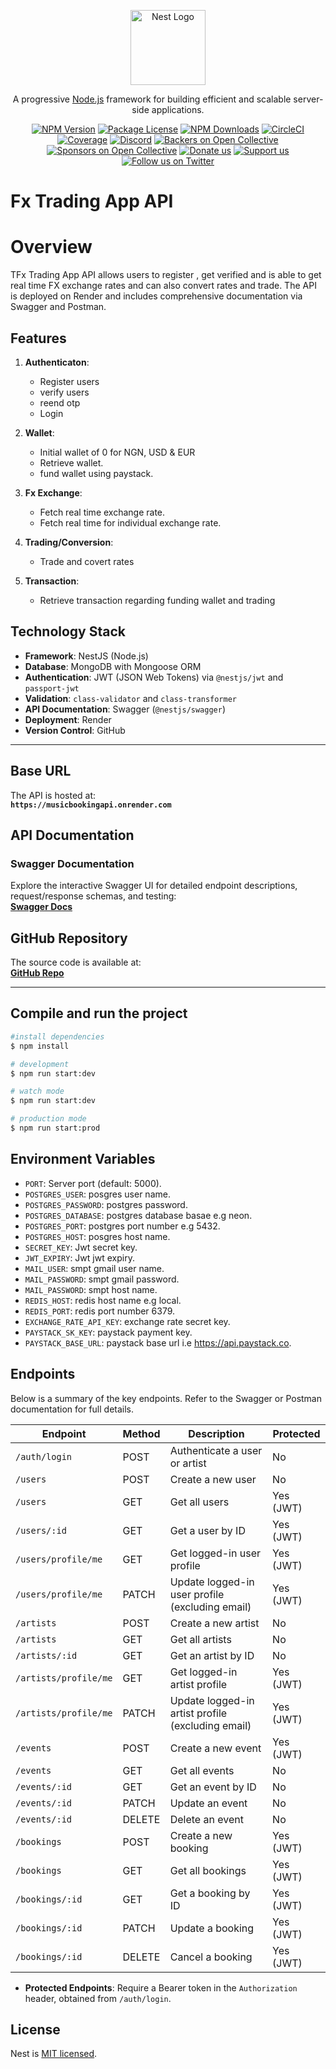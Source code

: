 <p align="center">
  <a href="http://nestjs.com/" target="blank"><img src="https://nestjs.com/img/logo-small.svg" width="120" alt="Nest Logo" /></a>
</p>

[circleci-image]: https://img.shields.io/circleci/build/github/nestjs/nest/master?token=abc123def456
[circleci-url]: https://circleci.com/gh/nestjs/nest

  <p align="center">A progressive <a href="http://nodejs.org" target="_blank">Node.js</a> framework for building efficient and scalable server-side applications.</p>
    <p align="center">
<a href="https://www.npmjs.com/~nestjscore" target="_blank"><img src="https://img.shields.io/npm/v/@nestjs/core.svg" alt="NPM Version" /></a>
<a href="https://www.npmjs.com/~nestjscore" target="_blank"><img src="https://img.shields.io/npm/l/@nestjs/core.svg" alt="Package License" /></a>
<a href="https://www.npmjs.com/~nestjscore" target="_blank"><img src="https://img.shields.io/npm/dm/@nestjs/common.svg" alt="NPM Downloads" /></a>
<a href="https://circleci.com/gh/nestjs/nest" target="_blank"><img src="https://img.shields.io/circleci/build/github/nestjs/nest/master" alt="CircleCI" /></a>
<a href="https://coveralls.io/github/nestjs/nest?branch=master" target="_blank"><img src="https://coveralls.io/repos/github/nestjs/nest/badge.svg?branch=master#9" alt="Coverage" /></a>
<a href="https://discord.gg/G7Qnnhy" target="_blank"><img src="https://img.shields.io/badge/discord-online-brightgreen.svg" alt="Discord"/></a>
<a href="https://opencollective.com/nest#backer" target="_blank"><img src="https://opencollective.com/nest/backers/badge.svg" alt="Backers on Open Collective" /></a>
<a href="https://opencollective.com/nest#sponsor" target="_blank"><img src="https://opencollective.com/nest/sponsors/badge.svg" alt="Sponsors on Open Collective" /></a>
  <a href="https://paypal.me/kamilmysliwiec" target="_blank"><img src="https://img.shields.io/badge/Donate-PayPal-ff3f59.svg" alt="Donate us"/></a>
    <a href="https://opencollective.com/nest#sponsor"  target="_blank"><img src="https://img.shields.io/badge/Support%20us-Open%20Collective-41B883.svg" alt="Support us"></a>
  <a href="https://twitter.com/nestframework" target="_blank"><img src="https://img.shields.io/twitter/follow/nestframework.svg?style=social&label=Follow" alt="Follow us on Twitter"></a>
</p>
  <!--[![Backers on Open Collective](https://opencollective.com/nest/backers/badge.svg)](https://opencollective.com/nest#backer)
  [![Sponsors on Open Collective](https://opencollective.com/nest/sponsors/badge.svg)](https://opencollective.com/nest#sponsor)-->

# Fx Trading App API

# Overview

TFx Trading App API allows users to register , get verified and is able to get real time FX exchange rates and can also convert rates and trade. The API is deployed on Render and includes comprehensive documentation via Swagger and Postman.

## Features

1. **Authenticaton**:

   - Register users
   - verify users
   - reend otp
   - Login

2. **Wallet**:

   - Initial wallet of 0 for NGN, USD & EUR
   - Retrieve wallet.
   - fund wallet using paystack.

3. **Fx Exchange**:

   - Fetch real time exchange rate.
   - Fetch real time for individual exchange rate.

4. **Trading/Conversion**:

   - Trade and covert rates

5. **Transaction**:
   - Retrieve transaction regarding funding wallet and trading

## Technology Stack

- **Framework**: NestJS (Node.js)
- **Database**: MongoDB with Mongoose ORM
- **Authentication**: JWT (JSON Web Tokens) via `@nestjs/jwt` and `passport-jwt`
- **Validation**: `class-validator` and `class-transformer`
- **API Documentation**: Swagger (`@nestjs/swagger`)
- **Deployment**: Render
- **Version Control**: GitHub

---

## Base URL

The API is hosted at:  
**`https://musicbookingapi.onrender.com`**

## API Documentation

### Swagger Documentation

Explore the interactive Swagger UI for detailed endpoint descriptions, request/response schemas, and testing:  
[**Swagger Docs**](https://musicbookingapi.onrender.com/docs)

## GitHub Repository

The source code is available at:  
[**GitHub Repo**](https://github.com/codewithemmy/Music-booking-app)

---

## Compile and run the project

```bash
#install dependencies
$ npm install

# development
$ npm run start:dev

# watch mode
$ npm run start:dev

# production mode
$ npm run start:prod
```

## Environment Variables

- `PORT`: Server port (default: 5000).
- `POSTGRES_USER`: posgres user name.
- `POSTGRES_PASSWORD`: postgres password.
- `POSTGRES_DATABASE`: postgres database basae e.g neon.
- `POSTGRES_PORT`: postgres port number e.g 5432.
- `POSTGRES_HOST`: posgres host name.
- `SECRET_KEY`: Jwt secret key.
- `JWT_EXPIRY`: Jwt jwt expiry.
- `MAIL_USER`: smpt gmail user name.
- `MAIL_PASSWORD`: smpt gmail password.
- `MAIL_PASSWORD`: smpt host name.
- `REDIS_HOST`: redis host name e.g local.
- `REDIS_PORT`: redis port number 6379.
- `EXCHANGE_RATE_API_KEY`: exchange rate secret key.
- `PAYSTACK_SK_KEY`: paystack payment key.
- `PAYSTACK_BASE_URL`: paystack base url i.e https://api.paystack.co.

## Endpoints

Below is a summary of the key endpoints. Refer to the Swagger or Postman documentation for full details.

| **Endpoint**          | **Method** | **Description**                                   | **Protected** |
| --------------------- | ---------- | ------------------------------------------------- | ------------- |
| `/auth/login`         | POST       | Authenticate a user or artist                     | No            |
| `/users`              | POST       | Create a new user                                 | No            |
| `/users`              | GET        | Get all users                                     | Yes (JWT)     |
| `/users/:id`          | GET        | Get a user by ID                                  | Yes (JWT)     |
| `/users/profile/me`   | GET        | Get logged-in user profile                        | Yes (JWT)     |
| `/users/profile/me`   | PATCH      | Update logged-in user profile (excluding email)   | Yes (JWT)     |
| `/artists`            | POST       | Create a new artist                               | No            |
| `/artists`            | GET        | Get all artists                                   | No            |
| `/artists/:id`        | GET        | Get an artist by ID                               | No            |
| `/artists/profile/me` | GET        | Get logged-in artist profile                      | Yes (JWT)     |
| `/artists/profile/me` | PATCH      | Update logged-in artist profile (excluding email) | Yes (JWT)     |
| `/events`             | POST       | Create a new event                                | Yes (JWT)     |
| `/events`             | GET        | Get all events                                    | No            |
| `/events/:id`         | GET        | Get an event by ID                                | No            |
| `/events/:id`         | PATCH      | Update an event                                   | No            |
| `/events/:id`         | DELETE     | Delete an event                                   | No            |
| `/bookings`           | POST       | Create a new booking                              | Yes (JWT)     |
| `/bookings`           | GET        | Get all bookings                                  | Yes (JWT)     |
| `/bookings/:id`       | GET        | Get a booking by ID                               | Yes (JWT)     |
| `/bookings/:id`       | PATCH      | Update a booking                                  | Yes (JWT)     |
| `/bookings/:id`       | DELETE     | Cancel a booking                                  | Yes (JWT)     |

- **Protected Endpoints**: Require a Bearer token in the `Authorization` header, obtained from `/auth/login`.

## License

Nest is [MIT licensed](https://github.com/nestjs/nest/blob/master/LICENSE).
